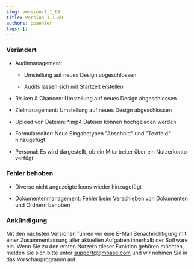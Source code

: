 ```yaml
---
slug: version-1_1_69
title: Version 1.1.69
authors: ppaehler
tags: []
---
```


### Verändert

- Auditmanagement:

  - Umstellung auf neues Design abgeschlossen

  - Audits lassen sich mit Startzeit erstellen

- Risiken & Chancen: Umstellung auf neues Design abgeschlossen

- Zielmanagement: Umstellung auf neues Design abgeschlossen

- Upload von Dateien: \*.mp4 Dateien können hochgeladen werden

- Formulareditor: Neue Eingabetypen "Abschnitt" und "Textfeld" hinzugefügt

- Personal: Es wird dargestellt, ob ein Mitarbeiter über ein Nutzerkonto verfügt

### Fehler behoben

- Diverse nicht angezeigte Icons wieder hinzugefügt

- Dokumentenmanagement: Fehler beim Verschieben von Dokumenten und Ordnern behoben

### Ankündigung

Mit den nächsten Versionen führen wir eine E-Mail Benachrichtigung mit einer Zusammenfassung aller aktuellen Aufgaben innerhalb der Software ein. Wenn Sie zu den ersten Nutzern dieser Funktion gehören möchten, melden Sie sich bitte unter [support@qmbase.com](mailto:support@qmbase.com) und wir nehmen Sie in das Vorschauprogramm auf.
